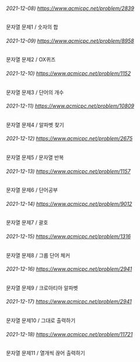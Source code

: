 ###### 2021-12-08) https://www.acmicpc.net/problem/2839
문자열 문제1 / 숫자의 합

###### 2021-12-09) https://www.acmicpc.net/problem/8958
문자열 문제2 / OX퀴즈

###### 2021-12-10) https://www.acmicpc.net/problem/1152
문자열 문제3 / 단어의 개수

###### 2021-12-11) https://www.acmicpc.net/problem/10809
문자열 문제4 / 알파벳 찾기

###### 2021-12-12) https://www.acmicpc.net/problem/2675
문자열 문제5 / 문자열 반복

###### 2021-12-13) https://www.acmicpc.net/problem/1157
문자열 문제6 / 단어공부

###### 2021-12-14) https://www.acmicpc.net/problem/9012
문자열 문제7 / 괄호

###### 2021-12-15) https://www.acmicpc.net/problem/1316
문자열 문제8 / 그룹 단어 체커

###### 2021-12-16) https://www.acmicpc.net/problem/2941
문자열 문제9 / 크로아티아 알파벳

###### 2021-12-17) https://www.acmicpc.net/problem/2941
문자열 문제10 / 그대로 출력하기

###### 2021-12-18) https://www.acmicpc.net/problem/11721
문자열 문제11 / 열개씩 끊어 출력하기